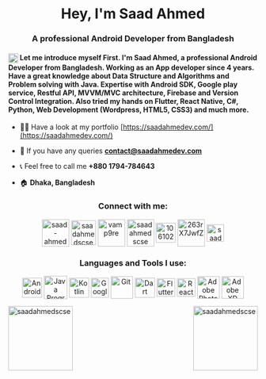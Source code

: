 <h1 align="center">Hey, I'm Saad Ahmed</h1>
<h3 align="center">A professional Android Developer from Bangladesh</h3>

<h4 align="left">
<img align="center" src="https://img.icons8.com/plasticine/100/000000/employee-card.png" alt="Introduction" height="20" width="20" /></a>
Let me introduce myself First. I'm Saad Ahmed, a professional Android Developer from Bangladesh. Working as an App developer since 4 years. Have a great knowledge about Data Structure and Algorithms and Problem solving with Java. Expertise with Android SDK, Google play service, Restful API, MVVM/MVC architecture, Firebase and Version Control Integration. Also tried my hands on Flutter, React Native, C#, Python, Web Development (Wordpress, HTML5, CSS3) and much more.
</h4>

- 👨‍💻 Have a look at my portfolio [https://saadahmedev.com/](https://saadahmedev.com/)

- 📧 If you have any queries **contact@saadahmedev.com**

- 📞 Feel free to call me **+880 1794-784643**

- 🏠 **Dhaka, Bangladesh**

<h3 align="center">Connect with me:</h3>
<p align="center">
<a href="https://linkedin.com/in/saad-ahmed-scse" target="blank"><img align="center" src="https://img.icons8.com/plasticine/200/000000/linkedin.png" alt="saad-ahmed-scse" height="55" width="55" /></a>
<a href="https://fb.com/saadahmedscse" target="blank"><img align="center" src="https://img.icons8.com/plasticine/200/000000/facebook-new.png" alt="saadahmedscse" height="50" width="50" /></a>
<a href="https://instagram.com/vamp9re" target="blank"><img align="center" src="https://img.icons8.com/plasticine/200/000000/instagram-new--v1.png" alt="vamp9re" height="55" width="55" /></a>
<a href="https://dribbble.com/saadahmedscse" target="blank"><img align="center" src="https://img.icons8.com/plasticine/200/000000/dribbble.png" alt="saadahmedscse" height="55" width="55" /></a>
<a href="https://stackoverflow.com/users/10610218/saad-ahmed" target="blank"><img align="center" src="https://img.icons8.com/stickers/48/000000/stackoverflow.png" alt="10610218/saad-ahmed" height="40" width="40" /></a>
<a href="https://discord.gg/263rX7JwfZ" target="blank"><img align="center" src="https://img.icons8.com/plasticine/100/000000/discord-square.png" alt="263rX7JwfZ" height="55" width="55" /></a>
<a href="https://www.hackerrank.com/saadahmedscse" target="blank"><img align="center" src="https://img.icons8.com/external-tal-revivo-color-tal-revivo/96/000000/external-hackerrank-is-a-technology-company-that-focuses-on-competitive-programming-logo-color-tal-revivo.png" alt="saadahmedscse" height="35" width="35" /></a>
</p>

<h3 align="center">Languages and Tools I use:</h3>
<p align="center">
<a href="https://developer.android.com" target="blank"><img align="center" src="https://img.icons8.com/color/240/000000/android-studio--v3.png" alt="Android Studio" height="40" width="40" /></a>
<a href="https://www.java.com" target="blank"><img align="center" src="https://img.icons8.com/color/240/000000/java-coffee-cup-logo--v1.png" alt="Java Programming Language" height="47" width="47" /></a>
<a href="https://kotlinlang.org" target="blank"><img align="center" src="https://img.icons8.com/color/240/000000/kotlin.png" alt="Kotlin Programming Language" height="40" width="40" /></a>
<a href="https://firebase.google.com/" target="blank"><img align="center" src="https://img.icons8.com/color/240/000000/google-firebase-console.png" alt="Google Firebase" height="40" width="36" /></a>
<a href="https://git-scm.com/" target="blank"><img align="center" src="https://img.icons8.com/color/240/000000/git.png" alt="Git" height="45" width="45" /></a>
<a href="https://dart.dev" target="blank"><img align="center" src="https://img.icons8.com/color/240/000000/dart.png" alt="Dart Programming Language" height="40" width="40" /></a>
<a href="https://flutter.dev" target="blank"><img align="center" src="https://img.icons8.com/fluency/240/000000/flutter.png" alt="Flutter" height="37" width="37" /></a>
<a href="https://reactnative.dev/" target="blank"><img align="center" src="https://img.icons8.com/color/240/000000/react-native.png" alt="React Native Programming" height="37" width="37" /></a>
<a href="https://www.photoshop.com/en" target="blank"><img align="center" src="https://img.icons8.com/fluency/240/000000/adobe-photoshop.png" alt="Adobe Photoshop" height="45" width="45" /></a>
<a href="https://www.adobe.com/products/xd.html" target="blank"><img align="center" src="https://img.icons8.com/color/240/000000/adobe-xd--v1.png" alt="Adobe XD" height="45" width="45" /></a>
</p>

<p>&nbsp;<img align="left" height="130em" src="https://github-readme-stats.vercel.app/api?username=saadahmedscse&include_all_commits=true&count_private=true&show_icons=true&line_height=20&title_color=7A7ADB&icon_color=2234AE&text_color=D3D3D3&bg_color=0,000000,130F40" alt="saadahmedscse" />
<img align="right" height="130em" src="https://github-readme-streak-stats.herokuapp.com/?user=saadahmedscse&" alt="saadahmedscse" /></p>

<p align="center"></p>

